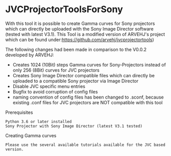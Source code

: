 # JVCProjectorToolsForSony

With this tool it is possible to create Gamma curves for Sony projectors which can directly be uploaded with the Sony Image Director software (tested with latest V3.1).
This Tool is a modified version of ARVEHJ's project which can be found under:https://github.com/arvehj/jvcprojectortools)

The following changes had been made in comparison to the V0.0.2 developed by ARVEHJ:
- Creates 1024 (10Bit) steps Gamma curves for Sony-Projectors instead of only 256 (8Bit) curves for JVC projectors
- Creates Sony Image Director compatible files which can directly be uploaded to a compatible Sony projector via Image Director
- Disable JVC specific menu entries
- Bugfix to avoid corruption of config files
- naming convention of config files has been changed to .sconf, because existing .conf files for JVC projectors are NOT compatible with this tool

Prerequisites

    Python 3.6 or later installed
    Sony Projector with Sony Image Director (latest V3.1 tested)
    
Creating Gamma curves

    Please use the several available tutorials available for the JVC based version.
    
